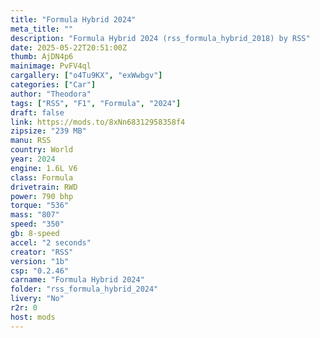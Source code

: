 ```yaml
---
title: "Formula Hybrid 2024"
meta_title: ""
description: "Formula Hybrid 2024 (rss_formula_hybrid_2018) by RSS"
date: 2025-05-22T20:51:00Z
thumb: AjDN4p6
mainimage: PvFV4ql
cargallery: ["o4Tu9KX", "exWwbgv"]
categories: ["Car"]
author: "Theodora"
tags: ["RSS", "F1", "Formula", "2024"]
draft: false
link: https://mods.to/8xNn68312958358f4
zipsize: "239 MB"
manu: RSS
country: World
year: 2024
engine: 1.6L V6
class: Formula
drivetrain: RWD
power: 790 bhp 
torque: "536"
mass: "807"
speed: "350"
gb: 8-speed
accel: "2 seconds"
creator: "RSS"
version: "1b"
csp: "0.2.46"
carname: "Formula Hybrid 2024"
folder: "rss_formula_hybrid_2024"
livery: "No"
r2r: 0
host: mods
---
```

